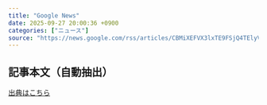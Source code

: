 ```yaml
---
title: "Google News"
date: 2025-09-27 20:00:36 +0900
categories: ["ニュース"]
source: "https://news.google.com/rss/articles/CBMiXEFVX3lxTE9FSjQ4TElyVnJjclZmczFpM2pnV2Z4bWU0Yllta2lhV1NGVDNWeGhFVHpvV2VyLTRmVUFkNzgyd0RQT0c2cWh0LTlmY0UxREhUQi0tZGJyeF9lc0hT?oc=5"
---
```


## 記事本文（自動抽出）
<body class="y0K44d EA71Tc" id="readabilityBody"></body>

[出典はこちら](https://news.google.com/rss/articles/CBMiXEFVX3lxTE9FSjQ4TElyVnJjclZmczFpM2pnV2Z4bWU0Yllta2lhV1NGVDNWeGhFVHpvV2VyLTRmVUFkNzgyd0RQT0c2cWh0LTlmY0UxREhUQi0tZGJyeF9lc0hT?oc=5)
